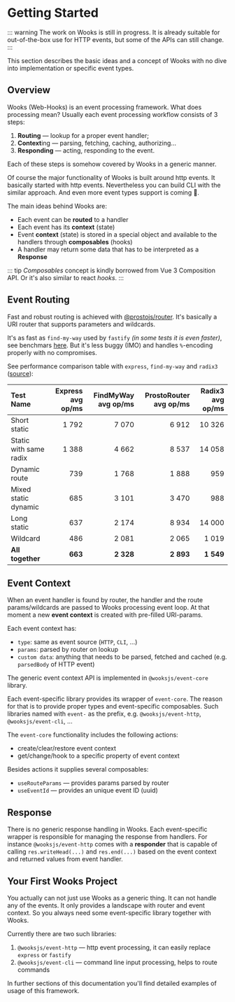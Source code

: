 # Getting Started

::: warning
The work on Wooks is still in progress. It is already suitable for
out-of-the-box use for HTTP events, but some of the APIs can still change.
:::

This section describes the basic ideas and a concept of Wooks with no dive into implementation or specific event types.

## Overview

Wooks (Web-Hooks) is an event processing framework. What does processing mean?
Usually each event processing workflow consists of 3 steps:

1. **Routing** — lookup for a proper event handler;
2. **Context**ing — parsing, fetching, caching, authorizing...
3. **Responding** — acting, responding to the event.

Each of these steps is somehow covered by Wooks in a generic manner.

Of course the major functionality of Wooks is built around http events.
It basically started with http events.
Nevertheless you can build CLI with the similar approach.
And even more event types support is coming :tada:.

The main ideas behind Wooks are:
- Each event can be **routed** to a handler
- Each event has its **context** (state)
- Event **context** (state) is stored in a special object and available to the handlers through **composables** (hooks)
- A handler may return some data that has to be interpreted as a **Response**

::: tip
*Composables* concept is kindly borrowed from Vue 3 Composition API. Or it's also similar to react *hooks*.
:::

## Event Routing

Fast and robust routing is achieved with [@prostojs/router](https://github.com/prostojs/router).
It's basically a URI router that supports parameters and wildcards.

It's as fast as `find-my-way` used by `fastify` *(in some tests it is even faster)*, see benchmars [here](https://github.com/prostojs/router-benchmark).
But it's less buggy (IMO) and handles `%`-encoding properly with no compromises.

See performance comparison table with `express`, `find-my-way` and `radix3` ([source](https://github.com/prostojs/router-benchmark)):

|Test Name|Express avg op/ms|FindMyWay avg op/ms|ProstoRouter avg op/ms|Radix3 avg op/ms|
|:-|-:|-:|-:|-:|
|Short static|1 792|7 070|6 912|10 326|
|Static with same radix|1 388|4 662|8 537|14 058|
|Dynamic route|739|1 768|1 888|959|
|Mixed static dynamic|685|3 101|3 470|988|
|Long static|637|2 174|8 934|14 000|
|Wildcard|486|2 081|2 065|1 019|
|**All together**|**663**|**2 328**|**2 893**|**1 549**|

## Event Context

When an event handler is found by router, the handler and the route params/wildcards are passed to Wooks processing event loop. At that moment a new **event context** is created with pre-filled URI-params.

Each event context has:
- `type`: same as event source (`HTTP`, `CLI`, ...)
- `params`: parsed by router on lookup
- `custom data`: anything that needs to be parsed, fetched and cached (e.g. `parsedBody` of HTTP event)

The generic event context API is implemented in `@wooksjs/event-core` library.

Each event-specific library provides its wrapper of `event-core`. The reason for that is to provide proper types and event-specific composables.
Such libraries named with `event-` as the prefix, e.g. `@wooksjs/event-http`, `@wooksjs/event-cli`, ...

The `event-core` functionality includes the following actions:
- create/clear/restore event context
- get/change/hook to a specific property of event context

Besides actions it supplies several composables:
- `useRouteParams` — provides params parsed by router
- `useEventId` — provides an unique event ID (uuid)


## Response

There is no generic response handling in Wooks. Each event-specific wrapper is responsible for managing the response from handlers.
For instance `@wooksjs/event-http` comes with a **responder** that is capable of calling `res.writeHead(...)` and `res.end(...)` based on the event
context and returned values from event handler.

## Your First Wooks Project

You actually can not just use Wooks as a generic thing. It can not handle any of the events. It only provides
a landscape with router and event context. So you always need some event-specific library together with Wooks.

Currently there are two such libraries:

1. `@wooksjs/event-http` — http event processing, it can easily replace `express` or `fastify`
1. `@wooksjs/event-cli` <Badge type="warning" text="WIP" /> — command line input processing, helps to route commands

In further sections of this documentation you'll find detailed examples of usage of this framework.
